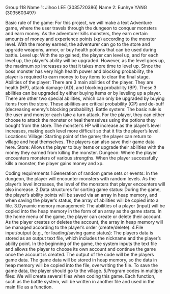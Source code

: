 Group 118
Name 1: Jihoo LEE (3035720386)
Name 2: Eunhye YANG (3035603497)

Basic rule of the game:
For this project, we will make a text Adventure game, where the user travels through the dungeon to conquer monsters and earn money. As the adventurer kills monsters, they earn certain amounts of money and experience points (xp) according to the monster level. With the money earned, the adventurer can go to the store and upgrade weapons, armor, or buy health potions that can be used during battle.
Level up:
With the xp gained, the player can level up, and for each level up, the player’s ability will be upgraded. However, as the level goes up, the maximum xp increases so that it takes more time to level up. Since the boss monster has very high health power and blocking probability, the player is required to earn money to buy items to clear the final stage.
Abilities of the player:
There are 3 main abilities of the player. They are health (HP), attack damage (AD), and blocking probability (BP). These 3 abilities can be upgraded by either buying items or by leveling up a player. There are other two special abilities, which can only be upgraded by buying items from the store. These abilities are critical probability (CP) and de-buff (decreasing enemy’s blocking probability).
Battle system:
The basic rule is the user and monster each take a turn attack. For the player, they can either choose to attack the monster or heal themselves using the potions they bought from the store. The monster’s HP will increase as the player’s level increases, making each level more difficult so that it fits the player’s level.
Locations:
Village: Starting point of the game; the player can return to village and heal themselves. The players can also save their game data here.
Store: Allows the player to buy items or upgrade their abilities with the money they earned from killing the monster.
Dungeon: Where the player encounters monsters of various strengths. When the player successfully kills a monster, the player gains money and xp.

Coding requirements
1.Generation of random game sets or events: In the dungeon, the player will encounter monsters with random levels. As the player’s level increases, the level of the monsters that player encounters will also increase.
2.Data structures for sorting game status: During the game, the player’s ability points will be saved via an array in heap memory, and when saving the player’s status, the array of abilities will be copied into a file.
3.Dynamic memory management: The abilities of a player (input) will be copied into the heap memory in the form of an array as the game starts. In the home menu of the game, the player can create or delete their account. As the player creates or deletes the account, the array in heap memory will be managed according to the player’s order (create/delete).
4.File input/output (e.g., for loading/saving game status): The players data is stored as an output text file, which includes the nickname and the player’s ability point. In the beginning of the game, the system inputs the text file and allows the player to choose its own account and continue the game once the account is created. The output of the code will be the players game data. The game data will be stored in heap memory, so the data in heap memory will be copied into the file, overwriting the file. To save the game data, the player should go to the village.
5.Program codes in multiple files: We will create several files when coding this game. Each function, such as the battle system, will be written in another file and used in the main file as a function.
